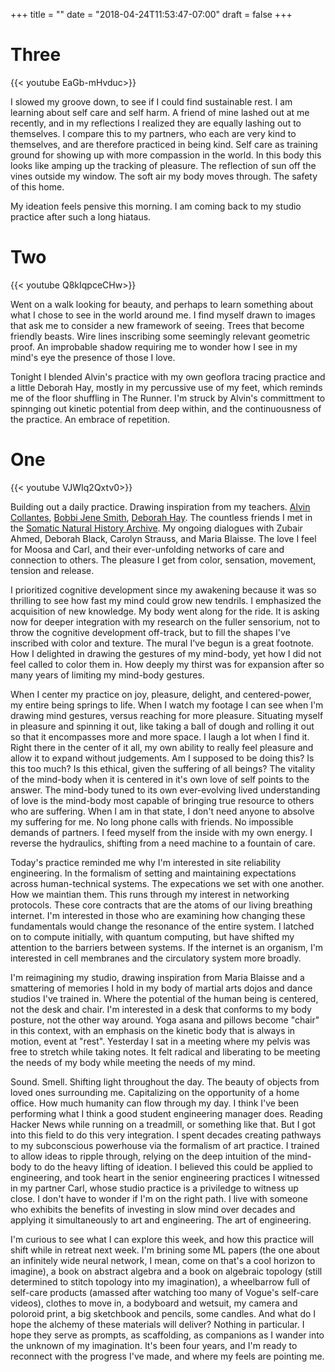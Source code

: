 +++
title = ""
date = "2018-04-24T11:53:47-07:00"
draft = false
+++

# Three

{{< youtube EaGb-mHvduc>}}

I slowed my groove down, to see if I could find sustainable rest. I am learning
about self care and self harm. A friend of mine lashed out at me recently,
and in my reflections I realized they are equally lashing out to themselves. I 
compare this to my partners, who each are very kind to themselves, and are
therefore practiced in being kind. Self care as training ground for showing
up with more compassion in the world. In this body this looks like amping
up the tracking of pleasure. The reflection of sun off the vines outside my 
window. The soft air my body moves through. The safety of this home.

My ideation feels pensive this morning. I am coming back to my studio practice
after such a long hiataus. 

# Two

{{< youtube Q8kIqpceCHw>}}

Went on a walk looking for beauty, and perhaps to learn something about what I 
chose to see in the world around me. I find myself drawn to images that ask me
to consider a new framework of seeing. Trees that become friendly beasts. 
Wire lines inscribing some seemingly relevant geometric proof. An improbable
shadow requiring me to wonder how I see in my mind's eye the presence of those
I love. 

Tonight I blended Alvin's practice with my own geoflora tracing practice
and a little Deborah Hay, mostly in my percussive use of my feet, which
reminds me of the floor shuffling in The Runner. I'm struck by Alvin's committment
to spinnging out kinetic potential from deep within, and the continuousness of
the practice. An embrace of repetition.

# One

{{< youtube VJWIq2Qxtv0>}}

Building out a daily practice. Drawing inspiration from my teachers.
[Alvin Collantes](https://www.alvincollantes.com/), [Bobbi Jene Smith](https://www.gagapeople.com/en/teachers/bobbi-jene-smith/),
[Deborah Hay](https://dhdcblog.blogspot.com/). The countless friends
I met in the [Somatic Natural History Archive](https://www.youtube.com/user/dancingecologist/videos). My ongoing dialogues
with Zubair Ahmed, Deborah Black, Carolyn Strauss, and Maria Blaisse. 
The love I feel for Moosa and Carl, and their ever-unfolding networks of 
care and connection to others. The pleasure I get from color, sensation,
movement, tension and release.

I prioritized cognitive development since my awakening because it was so 
thrilling to see how fast my mind could grow new tendrils. I emphasized
the acquisition of new knowledge. My body went along for the ride. It is
asking now for deeper integration with my research on the fuller sensorium,
not to throw the cognitive development off-track, but to fill the shapes I've 
inscribed with color and texture. The mural I've begun is a great footnote.
How I delighted in drawing the gestures of my mind-body, yet how I did not
feel called to color them in. How deeply my thirst was for expansion after 
so many years of limiting my mind-body gestures. 

When I center my practice on joy, pleasure, delight, and centered-power, my
entire being springs to life. When I watch my footage I can see when I'm 
drawing mind gestures, versus reaching for more pleasure. Situating
myself in pleasure and spinning it out, like taking a ball of dough and rolling
it out so that it encompasses more and more space. I laugh a lot when I find it.
Right there in the center of it all, my own ability to really feel pleasure
and allow it to expand without judgements. Am I supposed to be doing this? Is
this too much? Is this ethical, given the suffering of all beings? The vitality
of the mind-body when it is centered in it's own love of self points 
to the answer. The mind-body tuned to its own ever-evolving lived understanding 
of love is the mind-body most capable of bringing true resource to others who
are suffering. When I am in that state, I don't need anyone to absolve my suffering
for me. No long phone calls with friends. No impossible demands of partners. I
feed myself from the inside with my own energy. I reverse the hydraulics, shifting
from a need machine to a fountain of care. 

Today's practice reminded me why I'm interested in site reliability engineering. 
In the formalism of setting and maintaining expectations across 
human-technical systems. The expecations we set with one another. 
How we maintian them. This runs through my interest in networking protocols. 
These core contracts that are the atoms of our living breathing internet. 
I'm interested in those who are examining how
changing these fundamentals would change the resonance of the entire system. 
I latched on to compute initially, with quantum computing, but have shifted my
attention to the barriers between systems. If the internet is an organism, 
I'm interested in cell membranes and the circulatory system more broadly.

I'm reimagining my studio, drawing inspiration from Maria Blaisse and a smattering
of memories I hold in my body of martial arts dojos and dance studios I've
trained in. Where the potential of the human being is
centered, not the desk and chair. I'm interested in a desk that conforms to my
body posture, not the other way around. Yoga asana and pillows become "chair"
in this context, with an emphasis on the kinetic body that is always in motion,
event at "rest". Yesterday I sat in a meeting
where my pelvis was free to stretch while taking notes. It felt radical and
liberating to be meeting the needs of my body while meeting the needs of my mind.

Sound. Smell. Shifting light throughout the day. The beauty of objects from loved
ones surrounding me. Capitalizing on the opportunity of a home office. How much
humanity can flow through my day. I think I've been performing what I think 
a good student engineering manager does. Reading Hacker News while running on a 
treadmill, or something like that. But I got into this field to do this very integration.
I spent decades creating pathways to my subconscious powerhouse via the formalism
of art practice. I trained to allow ideas to ripple through,
relying on the deep intuition of the mind-body to do the heavy lifting of
ideation. I believed this could be applied to engineering, and took heart in 
the senior engineering practices I witnessed in my partner Carl, whose studio
practice is a priviledge to witness up close. I don't have to wonder if
I'm on the right path. I live with 
someone who exhibits the benefits of investing in slow mind over decades 
and applying it simultaneously to art and engineering. The art of engineering.

I'm curious to see what I can explore this week, and how this practice will shift
while in retreat next week. I'm brining some ML papers (the one about an infinitely
wide neural network, I mean, come on that's a cool horizon to imagine), a book 
on abstract algebra and a book on algebraic topology (still determined to 
stitch topology into my imagination), a wheelbarrow full of 
self-care products (amassed after watching too many of Vogue's self-care videos), 
clothes to move in, a bodyboard and wetsuit, my camera and poloroid print, 
a big sketchbook and pencils, some candles. And what do I hope the alchemy
of these materials will deliver? Nothing in particular. I hope they serve
as prompts, as scaffolding, as companions as I wander into the unknown of my 
imagination. It's been four years, and I'm ready to reconnect with the progress 
I've made, and where my feels are pointing me.
